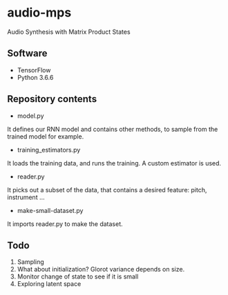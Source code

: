 # audio-mps
Audio Synthesis with Matrix Product States

## Software

* TensorFlow
* Python 3.6.6

## Repository contents

* model.py

It defines our RNN model and contains other methods, to sample from the trained model for example.

* training_estimators.py

It loads the training data, and runs the training. A custom estimator is used.

* reader.py

It picks out a subset of the data, that contains a desired feature: pitch, instrument ...

* make-small-dataset.py

It imports reader.py to make the dataset.

## Todo

1. Sampling
1. What about initialization? Glorot variance depends on size.
1. Monitor change of state to see if it is small
1. Exploring latent space

